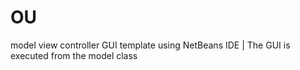 # OU
model view controller GUI template using NetBeans IDE |
The GUI is executed from the model class

